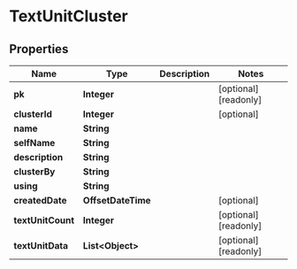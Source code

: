 

# TextUnitCluster


## Properties

Name | Type | Description | Notes
------------ | ------------- | ------------- | -------------
**pk** | **Integer** |  |  [optional] [readonly]
**clusterId** | **Integer** |  |  [optional]
**name** | **String** |  | 
**selfName** | **String** |  | 
**description** | **String** |  | 
**clusterBy** | **String** |  | 
**using** | **String** |  | 
**createdDate** | **OffsetDateTime** |  |  [optional]
**textUnitCount** | **Integer** |  |  [optional] [readonly]
**textUnitData** | **List&lt;Object&gt;** |  |  [optional] [readonly]



